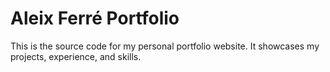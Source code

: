 # Aleix Ferré Portfolio

This is the source code for my personal portfolio website. It showcases my projects, experience, and skills.
